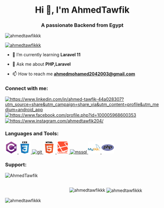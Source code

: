<h1 align="center">Hi 👋, I'm AhmedTawfik</h1>
<h3 align="center">A passionate Backend from Egypt</h3>

<p align="left"> <img src="https://komarev.com/ghpvc/?username=ahmedtawfikkk&label=Profile%20views&color=0e75b6&style=flat" alt="ahmedtawfikkk" /> </p>

<p align="left"> <a href="https://github.com/ryo-ma/github-profile-trophy"><img src="https://github-profile-trophy.vercel.app/?username=ahmedtawfikkk" alt="ahmedtawfikkk" /></a> </p>

- 🌱 I’m currently learning **Laravel 11**

- 💬 Ask me about **PHP,Laravel**

- 📫 How to reach me **ahmedmohamed2042003@gmail.com**

<h3 align="left">Connect with me:</h3>
<p align="left">
<a href="https://linkedin.com/in/https://www.linkedin.com/in/ahmed-tawfik-44a028307?utm_source=share&utm_campaign=share_via&utm_content=profile&utm_medium=android_app" target="blank"><img align="center" src="https://raw.githubusercontent.com/rahuldkjain/github-profile-readme-generator/master/src/images/icons/Social/linked-in-alt.svg" alt="https://www.linkedin.com/in/ahmed-tawfik-44a028307?utm_source=share&utm_campaign=share_via&utm_content=profile&utm_medium=android_app" height="30" width="40" /></a>
<a href="https://fb.com/https://www.facebook.com/profile.php?id=100005968600353" target="blank"><img align="center" src="https://raw.githubusercontent.com/rahuldkjain/github-profile-readme-generator/master/src/images/icons/Social/facebook.svg" alt="https://www.facebook.com/profile.php?id=100005968600353" height="30" width="40" /></a>
<a href="https://instagram.com/https://www.instagram.com/ahmedtawfik204/" target="blank"><img align="center" src="https://raw.githubusercontent.com/rahuldkjain/github-profile-readme-generator/master/src/images/icons/Social/instagram.svg" alt="https://www.instagram.com/ahmedtawfik204/" height="30" width="40" /></a>
</p>

<h3 align="left">Languages and Tools:</h3>
<p align="left"> <a href="https://www.w3schools.com/cs/" target="_blank" rel="noreferrer"> <img src="https://raw.githubusercontent.com/devicons/devicon/master/icons/csharp/csharp-original.svg" alt="csharp" width="40" height="40"/> </a> <a href="https://www.w3schools.com/css/" target="_blank" rel="noreferrer"> <img src="https://raw.githubusercontent.com/devicons/devicon/master/icons/css3/css3-original-wordmark.svg" alt="css3" width="40" height="40"/> </a> <a href="https://git-scm.com/" target="_blank" rel="noreferrer"> <img src="https://www.vectorlogo.zone/logos/git-scm/git-scm-icon.svg" alt="git" width="40" height="40"/> </a> <a href="https://www.w3.org/html/" target="_blank" rel="noreferrer"> <img src="https://raw.githubusercontent.com/devicons/devicon/master/icons/html5/html5-original-wordmark.svg" alt="html5" width="40" height="40"/> </a> <a href="https://laravel.com/" target="_blank" rel="noreferrer"> <img src="https://raw.githubusercontent.com/devicons/devicon/master/icons/laravel/laravel-plain-wordmark.svg" alt="laravel" width="40" height="40"/> </a> <a href="https://www.microsoft.com/en-us/sql-server" target="_blank" rel="noreferrer"> <img src="https://www.svgrepo.com/show/303229/microsoft-sql-server-logo.svg" alt="mssql" width="40" height="40"/> </a> <a href="https://www.mysql.com/" target="_blank" rel="noreferrer"> <img src="https://raw.githubusercontent.com/devicons/devicon/master/icons/mysql/mysql-original-wordmark.svg" alt="mysql" width="40" height="40"/> </a> <a href="https://www.php.net" target="_blank" rel="noreferrer"> <img src="https://raw.githubusercontent.com/devicons/devicon/master/icons/php/php-original.svg" alt="php" width="40" height="40"/> </a> </p>

<h3 align="left">Support:</h3>
<p><a href="https://www.buymeacoffee.com/AhmedTawfik"> <img align="left" src="https://cdn.buymeacoffee.com/buttons/v2/default-yellow.png" height="50" width="210" alt="AhmedTawfik" /></a></p><br><br>

<p><img align="left" src="https://github-readme-stats.vercel.app/api/top-langs?username=ahmedtawfikkk&show_icons=true&locale=en&layout=compact" alt="ahmedtawfikkk" /></p>

<p>&nbsp;<img align="center" src="https://github-readme-stats.vercel.app/api?username=ahmedtawfikkk&show_icons=true&locale=en" alt="ahmedtawfikkk" /></p>

<p><img align="center" src="https://github-readme-streak-stats.herokuapp.com/?user=ahmedtawfikkk&" alt="ahmedtawfikkk" /></p>
